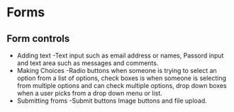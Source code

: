 # Forms

## Form controls

- Adding text -Text input such as email address or names, Passord input and text area such as messages and comments.
- Making Choices -Radio buttons when someone is trying to  select an option from a list of options, check boxes is when someone is selecting from multiple options and can check multiple options, drop down boxes when a user picks from a drop down menu or list.
- Submitting froms -Submit buttons Image buttons and file upload.

